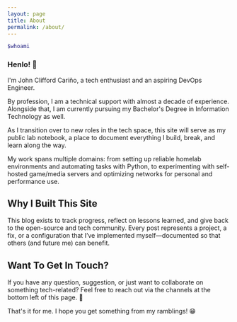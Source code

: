 ```yaml
---
layout: page
title: About
permalink: /about/
---
```


```bash
$whoami
```
### Henlo! 👋

I'm John Clifford Cariño, a tech enthusiast and an aspiring DevOps Engineer. 

By profession, I am a technical support with almost a decade of experience. Alongside that, I am currently pursuing my Bachelor's Degree in Information Technology as well. 

As I transition over to new roles in the tech space, this site will serve as my public lab notebook, a place to document everything I build, break, and learn along the way.

My work spans multiple domains: from setting up reliable homelab environments and automating tasks with Python, to experimenting with self-hosted game/media servers and optimizing networks for personal and performance use.

## Why I Built This Site

This blog exists to track progress, reflect on lessons learned, and give back to the open-source and tech community. Every post represents a project, a fix, or a configuration that I’ve implemented myself—documented so that others (and future me) can benefit.

## Want To Get In Touch?

If you have any question, suggestion, or just want to collaborate on something tech-related? Feel free to reach out via the channels at the bottom left of this page. 🙏

That's it for me. I hope you get something from my ramblings! 😁
